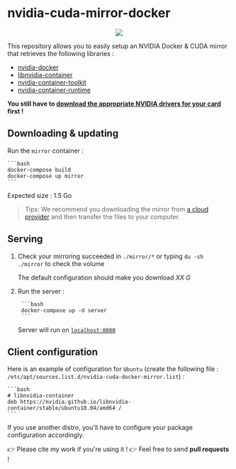 # nvidia-cuda-mirror-docker

<p align="center">
    <a href="https://travis-ci.com/github/flavienbwk/nvidia-cuda-mirror-docker" target="_blank">
        <img src="https://travis-ci.com/flavienbwk/nvidia-cuda-mirror-docker.svg?branch=main&status=passed"/>
    </a>
</p>

This repository allows you to easily setup an NVIDIA Docker & CUDA mirror that retrieves the following libraries :

- [nvidia-docker](https://github.com/NVIDIA/nvidia-docker)
- [libnvidia-container](https://github.com/NVIDIA/libnvidia-container)
- [nvidia-container-toolkit](https://github.com/NVIDIA/nvidia-container-toolkit)
- [nvidia-container-runtime](https://github.com/NVIDIA/nvidia-container-runtime)

**You still have to [download the appropriate NVIDIA drivers for your card](https://www.nvidia.com/Download/index.aspx) first !**

## Downloading & updating

Run the `mirror` container :

    ```bash
    docker-compose build
    docker-compose up mirror
    ```

Expected size : 1.5 Go

> Tips: We recommend you downloading the mirror from [a cloud provider](https://www.scaleway.com/en/) and then transfer the files to your computer.

## Serving

1. Check your mirroring succeeded in `./mirror/*` or typing `du -sh ./mirror` to check the volume

    The default configuration should make you download _XX G_

2. Run the server :

        ```bash
        docker-compose up -d server
        ```

    Server will run on [`localhost:8080`](http://localhost:8080)  

## Client configuration

Here is an example of configuration for `Ubuntu` (create the following file : `/etc/apt/sources.list.d/nvidia-cuda-docker-mirror.list`) :

    ```bash
    # libnvidia-container
    deb https://nvidia.github.io/libnvidia-container/stable/ubuntu18.04/amd64 /
    ```

If you use another distro, you'll have to configure your package configuration accordingly.

:point_right: Please cite my work if you're using it !
:point_right: Feel free to send **pull requests** !
